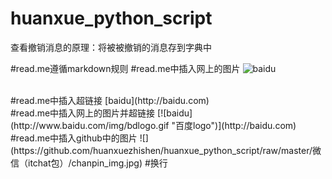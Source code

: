 # huanxue_python_script

查看撤销消息的原理：将被被撤销的消息存到字典中


#read.me遵循markdown规则
#read.me中插入网上的图片
![baidu](http://www.baidu.com/img/bdlogo.gif "百度logo")

<br/>
#read.me中插入超链接
[baidu](http://baidu.com)

<br/>
#read.me中插入网上的图片并超链接
[![baidu](http://www.baidu.com/img/bdlogo.gif "百度logo")](http://baidu.com)

<br/>
#read.me中插入github中的图片
![](https://github.com/huanxuezhishen/huanxue_python_script/raw/master/微信（itchat包）/chanpin_img.jpg)
#换行  
<br/>
